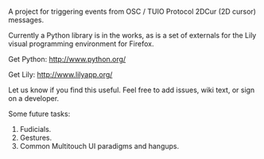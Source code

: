 A project for triggering events from OSC / TUIO Protocol 2DCur (2D cursor) messages.

Currently a Python library is in the works, as is a set of externals for the Lily visual programming environment for Firefox.

Get Python:
http://www.python.org/

Get Lily:
http://www.lilyapp.org/

Let us know if you find this useful. Feel free to add issues, wiki text, or sign on a developer.

Some future tasks:

1. Fudicials.
2. Gestures.
3. Common Multitouch UI paradigms and hangups.